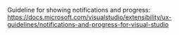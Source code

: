 Guideline for showing notifications and progress: <https://docs.microsoft.com/visualstudio/extensibility/ux-guidelines/notifications-and-progress-for-visual-studio>